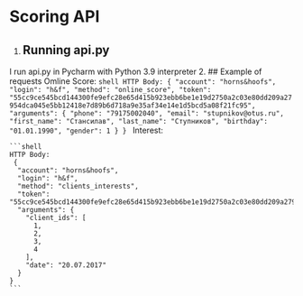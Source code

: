 # Scoring API
1. ## Running api.py
I run api.py in Pycharm with Python 3.9 interpreter
2. ## Example of requests
Omline Score:
    ```shell
    HTTP Body:
{
  "account": "horns&hoofs",
  "login": "h&f",
  "method": "online_score",
  "token": "55cc9ce545bcd144300fe9efc28e65d415b923ebb6be1e19d2750a2c03e80dd209a27954dca045e5bb12418e7d89b6d718a9e35af34e14e1d5bcd5a08f21fc95",
  "arguments": {
    "phone": "79175002040",
    "email": "stupnikov@otus.ru",
    "first_name": "Стансилав",
    "last_name": "Ступников",
    "birthday": "01.01.1990",
    "gender": 1
  }
}
    ```
Interest:

    ```shell
    HTTP Body:
     {
      "account": "horns&hoofs",
      "login": "h&f",
      "method": "clients_interests",
      "token": "55cc9ce545bcd144300fe9efc28e65d415b923ebb6be1e19d2750a2c03e80dd209a27954dca045e5bb12418e7d89b6d718a9e35af34e14e1d5bcd5a08f21fc95",
      "arguments": {
        "client_ids": [
          1,
          2,
          3,
          4
        ],
        "date": "20.07.2017"
      }
    }
    ```